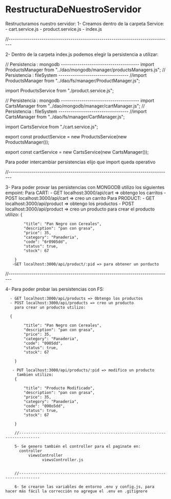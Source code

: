 # RestructuraDeNuestroServidor

Restructuramos nuestro servidor: 
1- Creamos dentro de la carpeta Service:
        - cart.service.js
        - product.service.js 
        - index.js 

//-------------------------------------------------------------------------------

2- Dentro de la carpeta index.js podemos elegir la persistencia a utilizar: 
       
// Persistencia : mongodb --------------------------------------
import ProductsManager from "../dao/mongodb/manager/productsManagers.js";
// Persistencia : fileSystem ----------------------------------
//import ProductsManager from "../dao/fs/manager/ProductManager.js";

import ProductsService from "./product.service.js";

// Persistencia : mongodb --------------------------------------
import CartsManager from "../dao/mongodb/manager/cartManager.js";
// Persistencia : fileSystem ----------------------------------
//import CartsManager from "../dao/fs/manager/CartManager.js";

import CartsService from "./cart.service.js";

export const productService = new ProductsService(new ProductsManager());

export const cartService = new CartsService(new CartsManager());

Para poder intercambiar persistencias elijo que import queda operativo

//-------------------------------------------------------------------------------

3- Para poder provar las persistencias con MONGODB utilizo los siguientes empoint:
    Para CART: 
      - GET localhost:3000/api/cart => obtengo los carritos 
      - POST localhost:3000/api/cart => creo un carrito
     Para PRODUCT: 
       - GET localhost:3000/api/product => obtengo los productos
       - POST localhost:3000/api/product => creo un producto
         para crear el producto utilizo: 
           {
            
            "title": "Pan Negro con Cereales",
            "description": "pan con grasa",
            "price": 35,
            "category": "Panaderia",
            "code": "6r0905dd",
            "status": true,
            "stock": 67
            
        }
       -GET localhost:3000/api/product/:pid => para obtener un porducto 

  //-------------------------------------------------------------------------------

  4- Para poder probar las persistencias con FS: 

      - GET localhost:3000/api/products => Obtengo los productos
      - POST localhost:3000/api/products => creo un producto 
        para crear un producto utilizo: 
        
      {
            
            "title": "Pan Negro con Cereales",
            "description": "pan con grasa",
            "price": 35,
            "category": "Panaderia",
            "code": "0905dd",
            "status": true,
            "stock": 67
            
        }

       - PUT localhost:3000/api/products/:pid => modifico un producto 
         tambien utilizo: 
        {
            
            "title": "Producto Modificado",
            "description": "pan con grasa",
            "price": 35,
            "category": "Panaderia",
            "code": "090o5dd",
            "status": true,
            "stock": 67
            
        }

        //-------------------------------------------------------------------------------

        5- Se genero también el controller para el paginate en:
          controller 
              viewsController
                    viewsController.js 


        //-------------------------------------------------------------------------------

        6- Se crearon las variables de entorno .env y config.js, para hacer más fácil la corrección no agregue el .env en .gitignore


            
